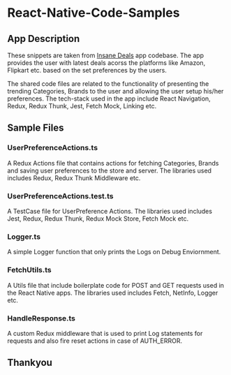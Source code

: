 # React-Native-Code-Samples

## App Description

These snippets are taken from [Insane Deals](https://play.google.com/store/apps/details?id=com.insanedeals) app codebase. The app provides the user with latest deals acorss the platforms like Amazon, Flipkart etc. based on the set preferences by the users.

The shared code files are related to the functionality of presenting the trending Categories, Brands to the user and allowing the user setup his/her preferences.
The tech-stack used in the app include React Navigation, Redux, Redux Thunk, Jest, Fetch Mock, Linking etc.

## Sample Files

### UserPreferenceActions.ts

A Redux Actions file that contains actions for fetching Categories, Brands and saving user preferences to the store and server. The libraries used includes Redux, Redux Thunk Middleware etc.

### UserPreferenceActions.test.ts

A TestCase file for UserPreference Actions. The libraries used includes Jest, Redux, Redux Thunk, Redux Mock Store, Fetch Mock etc.

### Logger.ts

A simple Logger function that only prints the Logs on Debug Enviornment.

### FetchUtils.ts

A Utils file that include boilerplate code for POST and GET requests used in the React Native apps. The libraries used includes Fetch, NetInfo, Logger etc.

### HandleResponse.ts

A custom Redux middleware that is used to print Log statements for requests and also fire reset actions in case of AUTH_ERROR.

## Thankyou


